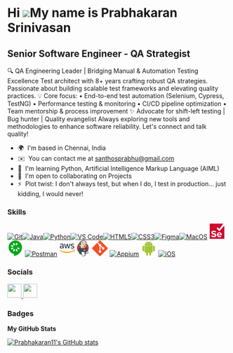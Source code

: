 Hi ![](https://user-images.githubusercontent.com/18350557/176309783-0785949b-9127-417c-8b55-ab5a4333674e.gif)My name is Prabhakaran Srinivasan
==============================================================================================================================================

Senior Software Engineer - QA Strategist
----------------------------------------

🔍 QA Engineering Leader | Bridging Manual & Automation Testing Excellence Test architect with 8+ years crafting robust QA strategies. Passionate about building scalable test frameworks and elevating quality practices. 💡 Core focus: • End-to-end test automation (Selenium, Cypress, TestNG) • Performance testing & monitoring • CI/CD pipeline optimization • Team mentorship & process improvement ✨ Advocate for shift-left testing | Bug hunter | Quality evangelist Always exploring new tools and methodologies to enhance software reliability. Let's connect and talk quality!

* 🌍  I'm based in Chennai, India
* ✉️  You can contact me at [santhosprabhu@gmail.com](mailto:santhosprabhu@gmail.com)
* 🧠  I'm learning Python, Artificial Intelligence Markup Language (AIML)
* 🤝  I'm open to collaborating on Projects
* ⚡  Plot twist: I don't always test, but when I do, I test in production... just kidding, I would never!

### Skills


<p align="left">
<a href="https://git-scm.com/" target="_blank" rel="noreferrer"><img src="https://raw.githubusercontent.com/danielcranney/readme-generator/main/public/icons/skills/git-colored.svg" width="36" height="36" alt="Git" /></a><a href="https://www.oracle.com/java/" target="_blank" rel="noreferrer"><img src="https://raw.githubusercontent.com/danielcranney/readme-generator/main/public/icons/skills/java-colored.svg" width="36" height="36" alt="Java" /></a><a href="https://www.python.org/" target="_blank" rel="noreferrer"><img src="https://raw.githubusercontent.com/danielcranney/readme-generator/main/public/icons/skills/python-colored.svg" width="36" height="36" alt="Python" /></a><a href="https://code.visualstudio.com/" target="_blank" rel="noreferrer"><img src="https://raw.githubusercontent.com/danielcranney/readme-generator/main/public/icons/skills/visualstudiocode.svg" width="36" height="36" alt="VS Code" /></a><a href="https://developer.mozilla.org/en-US/docs/Glossary/HTML5" target="_blank" rel="noreferrer"><img src="https://raw.githubusercontent.com/danielcranney/readme-generator/main/public/icons/skills/html5-colored.svg" width="36" height="36" alt="HTML5" /></a><a href="https://www.w3.org/TR/CSS/#css" target="_blank" rel="noreferrer"><img src="https://raw.githubusercontent.com/danielcranney/readme-generator/main/public/icons/skills/css3-colored.svg" width="36" height="36" alt="CSS3" /></a><a href="https://www.figma.com/" target="_blank" rel="noreferrer"><img src="https://raw.githubusercontent.com/danielcranney/readme-generator/main/public/icons/skills/figma-colored.svg" width="36" height="36" alt="Figma" /></a><a href="https://apple.com" target="_blank" rel="noreferrer"><img src="https://raw.githubusercontent.com/danielcranney/readme-generator/main/public/icons/skills/macos-colored.svg" width="36" height="36" alt="MacOS" /></a>
<a href="https://www.selenium.dev" target="_blank" rel="noreferrer"><img src="https://raw.githubusercontent.com/devicons/devicon/master/icons/selenium/selenium-original.svg" width="36" height="36" alt="Selenium" /></a>
<a href="https://cucumber.io" target="_blank" rel="noreferrer"><img src="https://raw.githubusercontent.com/devicons/devicon/master/icons/cucumber/cucumber-plain.svg" width="36" height="36" alt="Cucumber" /></a>
<a href="https://postman.com" target="_blank" rel="noreferrer"><img src="https://www.vectorlogo.zone/logos/getpostman/getpostman-icon.svg" width="36" height="36" alt="Postman" /></a>
<a href="https://aws.amazon.com" target="_blank" rel="noreferrer"><img src="https://raw.githubusercontent.com/devicons/devicon/master/icons/amazonwebservices/amazonwebservices-original-wordmark.svg" width="36" height="36" alt="AWS" /></a><a href="https://www.jenkins.io" target="_blank" rel="noreferrer"><img src="https://raw.githubusercontent.com/devicons/devicon/master/icons/jenkins/jenkins-original.svg" width="36" height="36" alt="Jenkins" /></a> <a href="https://git-scm.com/" target="_blank" rel="noreferrer"><img src="https://raw.githubusercontent.com/devicons/devicon/master/icons/git/git-original.svg" width="36" height="36" alt="Git" /></a>
<a href="https://appium.io" target="_blank" rel="noreferrer"><img src="https://raw.githubusercontent.com/simple-icons/simple-icons/master/icons/appium.svg" width="36" height="36" alt="Appium" /></a>
<a href="https://developer.android.com" target="_blank" rel="noreferrer"><img src="https://raw.githubusercontent.com/devicons/devicon/master/icons/android/android-original.svg" width="36" height="36" alt="Android" /></a>
<a href="https://developer.apple.com/ios/" target="_blank" rel="noreferrer"><img src="https://raw.githubusercontent.com/devicons/devicon/master/icons/ios/ios-original.svg" width="36" height="36" alt="iOS" /></a>
</p>


### Socials

<p align="left"> <a href="https://www.github.com/Prabhakaran11" target="_blank" rel="noreferrer"> <picture> <source media="(prefers-color-scheme: dark)" srcset="https://raw.githubusercontent.com/danielcranney/readme-generator/main/public/icons/socials/github-dark.svg" /> <source media="(prefers-color-scheme: light)" srcset="https://raw.githubusercontent.com/danielcranney/readme-generator/main/public/icons/socials/github.svg" /> <img src="https://raw.githubusercontent.com/danielcranney/readme-generator/main/public/icons/socials/github.svg" width="32" height="32" /> </picture> </a> <a href="https://www.linkedin.com/in/prabhakaran-s-213966104/" target="_blank" rel="noreferrer"> <picture> <source media="(prefers-color-scheme: dark)" srcset="https://raw.githubusercontent.com/danielcranney/readme-generator/main/public/icons/socials/linkedin-dark.svg" /> <source media="(prefers-color-scheme: light)" srcset="https://raw.githubusercontent.com/danielcranney/readme-generator/main/public/icons/socials/linkedin.svg" /> <img src="https://raw.githubusercontent.com/danielcranney/readme-generator/main/public/icons/socials/linkedin.svg" width="32" height="32" /> </picture> </a></p>

### Badges

<b>My GitHub Stats</b>

<a href="http://www.github.com/Prabhakaran11"><img src="https://github-readme-stats.vercel.app/api?username=Prabhakaran11&show_icons=true&hide=&count_private=true&title_color=0891b2&text_color=ffffff&icon_color=0891b2&bg_color=1c1917&hide_border=true&show_icons=true" alt="Prabhakaran11's GitHub stats" /></a>
